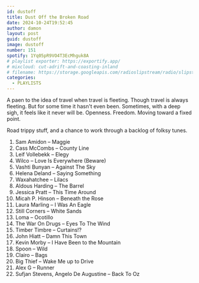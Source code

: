 ```yaml
---
id: dustoff
title: Dust Off the Broken Road
date: 2024-10-24T19:52:45
author: damon
layout: post
guid: dustoff
image: dustoff
number: 151
spotify: 1Yq05pR9VO4T3EcMhguk8A
# playlist exporter: https://exportify.app/
# mixcloud: cut-adrift-and-coasting-inland
# filename: https://storage.googleapis.com/radioslipstream/radio/slipstream-143.mp3
categories:
  - PLAYLISTS
---
```


A paen to the idea of travel when travel is fleeting.
Though travel is always fleeting. But for some time it hasn't even been.
Sometimes, with a deep sigh, it feels like it never will be.
Openness. Freedom. Moving toward a fixed point. 

Road trippy stuff, and a chance to work through a backlog of folksy tunes.

1. Sam Amidon – Maggie
1. Cass McCombs – County Line
1. Leif Vollebekk – Elegy
1. Wilco – Love Is Everywhere (Beware)
1. Vashti Bunyan – Against The Sky
1. Helena Deland – Saying Something
1. Waxahatchee – Lilacs
1. Aldous Harding – The Barrel
1. Jessica Pratt – This Time Around
1. Micah P. Hinson – Beneath the Rose
1. Laura Marling – I Was An Eagle
1. Still Corners – White Sands
1. Loma – Ocotillo
1. The War On Drugs – Eyes To The Wind
1. Timber Timbre – Curtains!?
1. John Hiatt – Damn This Town
1. Kevin Morby – I Have Been to the Mountain
1. Spoon – Wild
1. Clairo – Bags
1. Big Thief – Wake Me up to Drive
1. Alex G – Runner
1. Sufjan Stevens, Angelo De Augustine – Back To Oz